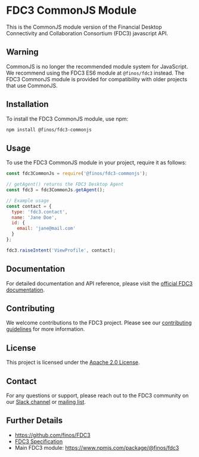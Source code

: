 # FDC3 CommonJS Module

This is the CommonJS module version of the Financial Desktop Connectivity and Collaboration Consortium (FDC3) javascript API. 

## Warning

CommonJS is no longer the recommended module system for JavaScript. We recommend using the FDC3 ES6 module at `@finos/fdc3` instead. The FDC3 CommonJS module is provided for compatibility with older projects that use CommonJS.

## Installation

To install the FDC3 CommonJS module, use npm:

```bash
npm install @finos/fdc3-commonjs
```

## Usage

To use the FDC3 CommonJS module in your project, require it as follows:

```javascript
const fdc3CommonJs = require('@finos/fdc3-commonjs');

// getAgent() returns the FDC3 Desktop Agent
const fdc3 = fdc3CommonJs.getAgent();

// Example usage
const contact = {
  type: 'fdc3.contact',
  name: 'Jane Doe',
  id: {
    email: 'jane@mail.com'
  }
};

fdc3.raiseIntent('ViewProfile', contact);
```

## Documentation

For detailed documentation and API reference, please visit the [official FDC3 documentation](https://fdc3.finos.org/docs/api/overview).

## Contributing

We welcome contributions to the FDC3 project. Please see our [contributing guidelines](https://github.com/finos/FDC3/blob/main/CONTRIBUTING.md) for more information.

## License

This project is licensed under the [Apache 2.0 License](LICENSE).

## Contact

For any questions or support, please reach out to the FDC3 community on our [Slack channel](https://finos-lf.slack.com/archives/CJ8Q8H4Q1) or [mailing list](mailto:fdc3@finos.org).

## Further Details
 - https://github.com/finos/FDC3
 - [FDC3 Specification](https://fdc3.finos.org/)
 - Main FDC3 module: https://www.npmjs.com/package/@finos/fdc3
